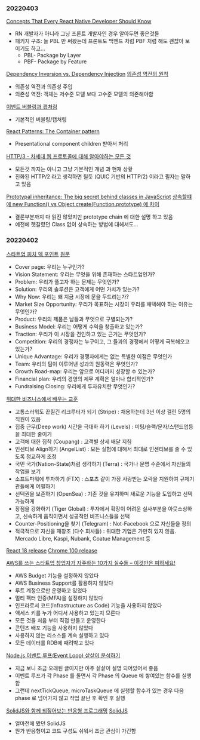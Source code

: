 ### 20220403

[Concepts That Every React Native Developer Should Know](https://medium.com/att-israel/concepts-that-every-react-native-developer-should-know-6e0b424d7b44)

- RN 개발자가 아니라 그냥 프론트 개발자인 경우 알아두면 좋은것들
- 패키지 구조: 늘 PBL 만 써왔는데 프론트도 백엔드 처럼 PBF 처럼 해도 괜찮아 보이기도 하고...
  - PBL- Package by Layer
  - PBF- Package by Feature

[Dependency Inversion vs. Dependency Injection](https://betterprogramming.pub/straightforward-simple-dependency-inversion-vs-dependency-injection-7d8c0d0ed28e)
[의존성 역전의 원칙](https://blog.itcode.dev/posts/2021/08/17/dependency-inversion-principle)

- 의존성 역전과 의존성 주입
- 의존성 역전: 객체는 저수준 모델 보다 고수준 모델의 의존해야함

[이벤트 버블링과 캡처링](https://junhyunny.github.io/information/javascript/event-bubbling-capturing/)

- 기본적인 버블링/캡쳐링

[React Patterns: The Container pattern](https://itnext.io/react-patterns-the-container-pattern-4d8b5b6f0127)

- Presentational component children 받아서 처리

[HTTP/3 - 차세대 웹 프로토콜에 대해 알아야하는 모든 것](https://velog.io/@sehyunny/everthing-you-need-to-know-about-http3)

- 모든것 까지는 아니고 그냥 기본적인 개념 과 현재 상황
- 진화된 HTTP/2 라고 생각하면 될듯 (QUIC 기반의 HTTP/2) 이라고 필자는 말하고 있음

[Prototypal inheritance: The big secret behind classes in JavaScript](https://levelup.gitconnected.com/prototypal-inheritance-the-big-secret-behind-classes-in-javascript-e7368e76e92a)
[상속할떄에 new Function() vs Object.create(Function.prototype) 에 차이](https://velog.io/@jinyongp/%EC%83%81%EC%86%8D%EC%9D%84-%ED%95%A0-%EB%95%8C-Object.create%EA%B3%BC-new-%EC%97%B0%EC%82%B0%EC%9E%90%EC%9D%98-%EC%B0%A8%EC%9D%B4%EB%8A%94)

- 결론부분까지 다 읽진 않았지만 prototype chain 에 대한 설명 하고 있음
- 예전에 헷갈렸던 Class 없이 상속하는 방법에 대헤서도...

### 20220402

[스타트업 피치 덱 포인트](https://news.hada.io/topic?id=6242&utm_source=slack&utm_medium=bot&utm_campaign=T029KCR8S3S)
[원문](https://brunch.co.kr/@eugenekimpsah/14)

- Cover page: 우리는 누구인가?
- Vision Statement: 우리는 무엇을 위해 존재하는 스타트업인가?
- Problem: 우리가 풀고자 하는 문제는 무엇인가?
- Solution: 우리의 솔루션은 고객에게 어떤 가치가 있는가?
- Why Now: 우리는 왜 지금 시장에 문을 두드리는가?
- Market Size Opportunity: 우리가 목표하는 시장이 우리를 채택해야 하는 이유는 무엇인가?
- Product: 우리의 제품은 남들과 무엇으로 구별되는가?
- Business Model: 우리는 어떻게 수익을 창출하고 있는가?
- Traction: 우리가 이 시장을 견인하고 있는 근거는 무엇인가?
- Competition: 우리의 경쟁자는 누구이고, 그 들과의 경쟁에서 어떻게 극복해오고 있는가?
- Unique Advantage: 우리가 경쟁자에게는 없는 특별한 이점은 무엇인가
- Team: 우리의 팀이 이루어낸 성과의 원동력은 무엇인가?
- Growth Road-map: 우리는 앞으로 어디까지 성장할 수 있는가?
- Financial plan: 우리의 경영의 제무 계획은 얼마나 합리적인가?
- Fundraising Closing: 우리에게 투자유치란 무엇인가?

[위대한 비즈니스에서 배우는 교훈](https://news.hada.io/topic?id=6247&utm_source=slack&utm_medium=bot&utm_campaign=T029KCR8S3S)

- 고통스러워도 끈질긴 리크루터가 되기 (Stripe) : 채용하는데 3년 이상 걸린 5명의 직원이 있음
- 집중 근무(Deep work) 시간을 극대화 하기 (Levels) : 미팅/슬랙/문자/스탠드업등을 최대한 줄이기
- 고객에 대한 집착 (Coupang) : 고객별 상세 배달 지침
- 인센티브 Align하기 (AngelList) : 모든 실험에 대해서 최대로 인센티브를 줄 수 있도록 정교하게 조정
- 국민 국가(Nation-State)처럼 생각하기 (Terra) : 국가나 문명 수준에서 자신들의 작업을 보기
- 소프트파워에 투자하기 (FTX) : 스포츠 같이 가장 사랑받는 오락을 지원하여 규제기관들에게 어필하기
- 선택권을 보존하기 (OpenSea) : 기존 것을 유지하며 새로운 기능을 도입하고 선택가능하게
- 장점을 강화하기 (Tiger Global) : 투자에서 확장이 어려운 실사부분을 아웃소싱하고, 신속하게 움직이면서 성공적인 비즈니스들을 선택
- Counter-Positioning을 찾기 (Telegram) : Not-Facebook 으로 자신들을 정의
- 적극적으로 자신을 재창조 (다수 회사들) : 위대한 기업은 가만히 있지 않음. Mercado Libre, Kaspi, Nubank, Coatue Management 등

[React 18 release](https://news.hada.io/topic?id=6251&utm_source=slack&utm_medium=bot&utm_campaign=T029KCR8S3S)
[Chrome 100 release](https://news.hada.io/topic?id=6271&utm_source=slack&utm_medium=bot&utm_campaign=T029KCR8S3S)

[AWS를 쓰는 스타트업 창업자가 자주하는 10가지 실수들 – 이것만은 피하세요!](https://aws.amazon.com/ko/blogs/korea/ten-mistakes-founders-make-on-aws-and-how-to-avoid-them/)

- AWS Budget 기능을 설정하지 않았다
- AWS Business Support를 활용하지 않았다
- 루트 계정으로만 운영하고 있었다
- 멀티 팩터 인증(MFA)을 설정하지 않았다
- 인프라로서 코드(Infrastructure as Code) 기능을 사용하지 않았다
- 액세스 키를 누가 어디서 사용하고 있는지 모른다
- 모든 것을 처음 부터 직접 만들고 운영한다
- 콘텐츠 배포 기능을 사용하지 않았다
- 사용하지 않는 리소스를 계속 실행하고 있다
- 모든 데이터를 RDB에 때려박고 있다

[Node.js 이벤트 루프(Event Loop) 샅샅이 분석하기](https://www.korecmblog.com/node-js-event-loop/)

- 지금 보니 조금 오래된 글이지만 아주 샅샅이 설명 되어있어서 좋음
- 이벤트 루프가 각 Phase 를 돌면서 각 Phase 의 Queue 에 쌓여있는 함수를 실행함
- 그런데 nextTickQueue, microTaskQueue 에 실행할 함수가 있는 경우 다음 phase 로 넘어가지 않고 작업 끝난 후 확인 후 실행

[SolidJS와 함께 되짚어보는 반응형 프로그래밍](https://ui.toast.com/weekly-pick/ko_20220331?fbclid=IwAR00gRTn1FVKqS-MoAl7cbJQ8-B__qmxOYGi3aVj-bS1A9iS01zHjjW9ih8)
[SolidJS](https://news.hada.io/topic?id=4940)

- 얼마전에 봤던 SolidJS
- 뭔가 반응형이고 코드 구성도 쉬워서 조금 관심이 가긴함
